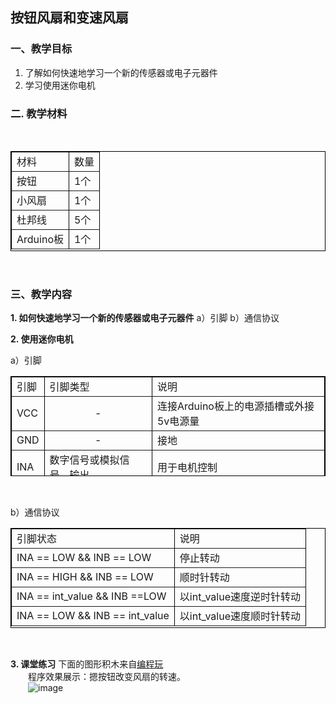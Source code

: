 ## 按钮风扇和变速风扇
### 一、教学目标
1. 了解如何快速地学习一个新的传感器或电子元器件
2. 学习使用迷你电机

### 二. 教学材料

<br>

<table border="1px" align="center" bordercolor="black" width="700px" height="160px">
    <tr align="left">
        <td>材料</td>
        <td>数量</td>
    </tr>
    <tr align="left">
        <td>按钮</td>
        <td>1个</td>
    </tr>
    <tr align="left">
        <td>小风扇</td>
        <td>1个</td>
    </tr>
    <tr align="left">
        <td>杜邦线</td>
        <td>5个</td>
    </tr>
    <tr align="left">
        <td>Arduino板</td>
        <td>1个</td>
    </tr>
</table>

<br>

### 三、教学内容
**1. 如何快速地学习一个新的传感器或电子元器件**
a）引脚
b）通信协议

**2. 使用迷你电机**

a）引脚

<table border="1px" align="center" bordercolor="black" width="700px" height="160px">
    <tr align="left">
        <td>引脚</td>
        <td>引脚类型</td>
        <td>说明</td>
    </tr>
    <tr align="left">
        <td>VCC</td>
        <td align="center">-</td>
        <td>连接Arduino板上的电源插槽或外接5v电源量</td>
    </tr>
    <tr align="left">
        <td>GND</td>
        <td align="center">-</td>
        <td>接地</td>
    </tr>
    <tr align="left">
        <td>INA</td>
        <td>数字信号或模拟信号、输出</td>
        <td>用于电机控制</td>
    </tr>
    <tr align="left">
        <td>INB</td>
        <td>数字信号或模拟信号、输出</td>
        <td>用于电机控制</td>
    </tr>
</table>

<br>

b）通信协议

<table border="1px" align="center" bordercolor="black" width="700px" height="160px">
    <tr align="left">
        <td>引脚状态</td>
        <td>说明</td>
    </tr>
    <tr align="left">
        <td>INA == LOW && INB == LOW</td>
        <td>停止转动</td>
    </tr>
    <tr align="left">
        <td>INA == HIGH && INB == LOW </td>
        <td>顺时针转动</td>
    </tr>
    <tr align="left">
        <td>INA == int_value &&  INB ==LOW</td>
        <td>以int_value速度逆时针转动</td>
    </tr>
    <tr align="left">
        <td>INA == LOW &&  INB == int_value</td>
        <td>以int_value速度顺时针转动</td>
    </tr>
</table>

<br>

**3. 课堂练习**
下面的图形积木来自[编程玩](http://www.manykit.com/zeronerobot/#/snap?=162)<br>
&emsp;&emsp;程序效果展示：摁按钮改变风扇的转速。<br>
&emsp;&emsp;![image](http://www.manykit.com/public/courseimg/2-5-1.png)

